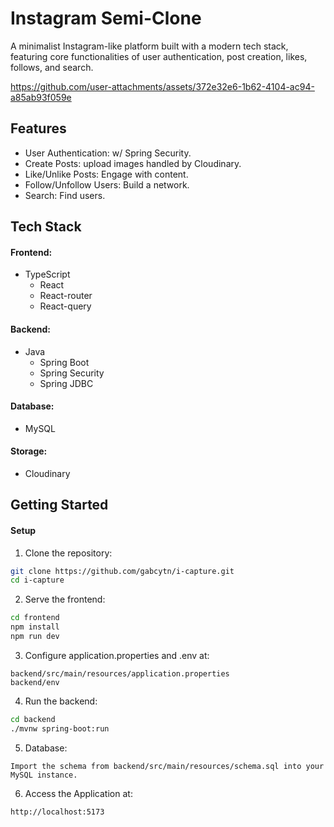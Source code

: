 # Instagram Semi-Clone

A minimalist Instagram-like platform built with a modern tech stack, featuring core functionalities of user authentication, post creation, likes, follows, and search.

https://github.com/user-attachments/assets/372e32e6-1b62-4104-ac94-a85ab93f059e

## Features

* User Authentication: w/ Spring Security.
* Create Posts: upload images handled by Cloudinary.
* Like/Unlike Posts: Engage with content.
* Follow/Unfollow Users: Build a network.
* Search: Find users.
  
## Tech Stack

#### Frontend:

* TypeScript 
  * React
  * React-router
  * React-query

#### Backend:

* Java 
  * Spring Boot
  * Spring Security
  * Spring JDBC

#### Database:

* MySQL

#### Storage:

* Cloudinary

## Getting Started

#### Setup

1. Clone the repository:
```bash
git clone https://github.com/gabcytn/i-capture.git
cd i-capture
```
2. Serve the frontend:
```bash
cd frontend
npm install
npm run dev
```
3. Configure application.properties and .env at:
```
backend/src/main/resources/application.properties
backend/env
```
4. Run the backend:
```bash
cd backend
./mvnw spring-boot:run
```
5. Database:
```
Import the schema from backend/src/main/resources/schema.sql into your MySQL instance.
```
6. Access the Application at:
```
http://localhost:5173
```
